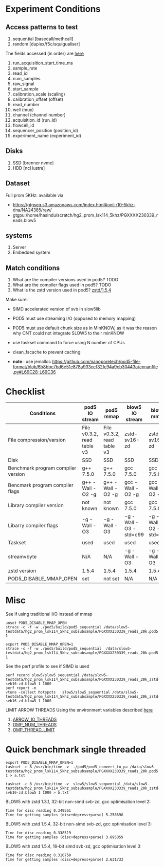 # Experiment Conditions

## Access patterns to test

1. sequential [basecall/methcall]
2. random [duplex/f5c/squigualiser]

The fields accessed (in order) are [here](https://github.com/nanoporetech/dorado/blob/0d932c0539a8d81fedb5c98931475e69dd97df93/dorado/data_loader/DataLoader.cpp#L112)
1. run_acquisition_start_time_ms
2. sample_rate
3. read_id
4. num_samples
5. raw_signal
6. start_sample
7. calibration_scale (scaling)
8. calibration_offset (offset)
9. read_number
10. well (mux)
11. channel (channel number)
12. acquisition_id (run_id)
13. flowcell_id
14. sequencer_position (position_id)
15. experiment_name (experiment_id)

## Disks

1. SSD [brenner nvme]
2. HDD [nci lustre]

## Dataset

Full prom 5KHz: available via
- https://gtgseq.s3.amazonaws.com/index.html#ont-r10-5khz-dna/NA24385/raw/
- gtgpu:/home/hasindu/scratch/hg2_prom_lsk114_5khz/PGXXXX230339_reads.blow5

## systems

1. Server
2. Embedded system

## Match conditions

1. What are the compiler versions used in pod5? TODO
2. What are the compiler flags used in pod5? TODO
3. What is the zstd version used in pod5? [zstd/1.5.4](https://github.com/nanoporetech/pod5-file-format/blob/0ba232d6304dd1eebd60d331a6f7c15099dcd04f/conanfile.py#L60)

Make sure:

- SIMD accelerated version of svb in slow5lib
- POD5 must use streaming I/O (opposed to memory mapping)
- POD5 must use default chunk size as in MinKNOW, as it was the reason why ONT could not integrate SLOW5 to their minKNOW

- use taskset command to force using N number of CPUs
- clean_fscache to prevent caching
- **note** : use jemalloc https://github.com/nanoporetech/pod5-file-format/blob/6b8bbc7bd6e51e878a933cef32fc94a9cb30443a/conanfile.py#L69C28-L69C36

# Checklist

| Conditions                         | pod5 IO stream             | pod5 mmap        | blow5 IO stream        | blow5 mmap             |
| ---------------------------------- | -------------------------- | ---------------- | ---------------------- | ---------------------- |
| File compression/version           | File v0.3.2, read table v3 | File v0.3.2, read table v3                 | zstd-sv16-zd           |  zstd-sv16-zd          |
| Disk                               | SSD                        | SSD              | SSD                    | SSD                    |
| Benchmark program compiler version | g++ 7.5.0                  | g++ 7.5.0        | gcc 7.5.0              | gcc 7.5.0              |
| Bencmark program compiler flags    | g++ -Wall -O2 -g           | g++ -Wall -O2 -g | gcc -Wall -O2 -g       | gcc -Wall -O2 -g       |
| Library compiler version           | not known                  | not known        | gcc 7.5.0              | gcc 7.5.0              |
| Libarry compiler flags             | \-g -Wall -O3              | \-g -Wall -O3    | \-g -Wall -O3 -std=c99 | \-g -Wall -O2 -std=c99 |
| Taskset                            | used                       | used             | used                   | used                   |
| streamvbyte                        | N/A               | N/A     | \-g -Wall -O3          | \-g -Wall -O3          |
| zstd version                       | 1.5.4                      | 1.5.4            | 1.5.4                  | 1.5.4                        |  
| POD5_DISABLE_MMAP_OPEN             | set                        | not set          | N/A                    | N/A                    |


# Misc

See if using traditional I/O instead of mmap
```
unset POD5_DISABLE_MMAP_OPEN
strace -c -f -w ./pod5/build/pod5_sequential /data/slow5-testdata/hg2_prom_lsk114_5khz_subsubsample/PGXXXX230339_reads_20k.pod5 1

export POD5_DISABLE_MMAP_OPEN=1 
strace -c -f -w ./pod5/build/pod5_sequential  /data/slow5-testdata/hg2_prom_lsk114_5khz_subsubsample/PGXXXX230339_reads_20k.pod5 1
```

See the perf profile to see if SIMD is used
```
perf record slow5/slow5_sequential /data/slow5-testdata/hg2_prom_lsk114_5khz_subsubsample/PGXXXX230339_reads_20k_zstd-svb16-zd.blow5 1 1000
perf report -n
vtune -collect hotspots   slow5/slow5_sequential /data/slow5-testdata/hg2_prom_lsk114_5khz_subsubsample/PGXXXX230339_reads_20k_zstd-svb16-zd.blow5 1 1000
```

LIMIT ARROW THREADS
Using the environment variables described [here](https://arrow.apache.org/docs/cpp/env_vars.html#environment-variables)
1. [ARROW_IO_THREADS](https://arrow.apache.org/docs/cpp/env_vars.html#envvar-ARROW_IO_THREADS)
2. [OMP_NUM_THREADS](https://arrow.apache.org/docs/cpp/env_vars.html#envvar-OMP_NUM_THREADS)
3. [OMP_THREAD_LIMIT](https://arrow.apache.org/docs/cpp/env_vars.html#envvar-OMP_THREAD_LIMIT)

# Quick benchmark single threaded

```
export POD5_DISABLE_MMAP_OPEN=1
taskset -c 8 /usr/bin/time -v  ./pod5/pod5_convert_to_pa /data/slow5-testdata/hg2_prom_lsk114_5khz_subsubsample/PGXXXX230339_reads_20k.pod5 1 > a.txt

taskset -c 8 /usr/bin/time -v  slow5/slow5_sequential /data/slow5-testdata/hg2_prom_lsk114_5khz_subsubsample/PGXXXX230339_reads_20k_zstd-svb16-zd.blow5 1 1000 > b.txt
```

BLOW5 with zstd 1.3.1, 32-bit non-simd svb-zd, gcc optimisation level 2: 
```
Time for disc reading 0.349551
Time for getting samples (disc+depress+parse) 5.258698
```
BLOW5 with zstd 1.5.4, 32-bit non-simd svb-zd, gcc optimisation level 3: 
```
Time for disc reading 0.338519
Time for getting samples (disc+depress+parse) 3.695059
```
BLOW5 with zstd 1.5.4, 16-bit simd svb-zd, gcc optimisation level 3: 
```
Time for disc reading 0.310750
Time for getting samples (disc+depress+parse) 2.631733
```


